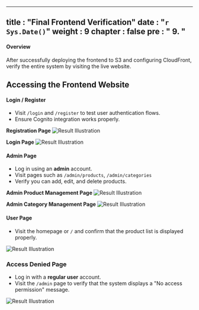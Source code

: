 ---

title : "Final Frontend Verification"
date :  "`r Sys.Date()`"
weight : 9
chapter : false
pre : " <b> 9. </b> "
---------------------

#### Overview

After successfully deploying the frontend to S3 and configuring CloudFront, verify the entire system by visiting the live website.

## Accessing the Frontend Website

#### Login / Register

* Visit `/login` and `/register` to test user authentication flows.
* Ensure Cognito integration works properly.

**Registration Page**
![Result Illustration](/images/9-final-result-verification/01.png)

**Login Page**
![Result Illustration](/images/9-final-result-verification/02.png)

#### Admin Page

* Log in using an **admin** account.
* Visit pages such as `/admin/products`, `/admin/categories`
* Verify you can add, edit, and delete products.

**Admin Product Management Page**
![Result Illustration](/images/9-final-result-verification/03.png)

**Admin Category Management Page**
![Result Illustration](/images/9-final-result-verification/04.png)

#### User Page

* Visit the homepage or `/` and confirm that the product list is displayed properly.

![Result Illustration](/images/9-final-result-verification/05.png)

### Access Denied Page

* Log in with a **regular user** account.
* Visit the `/admin` page to verify that the system displays a "No access permission" message.

![Result Illustration](/images/9-final-result-verification/06.png)
